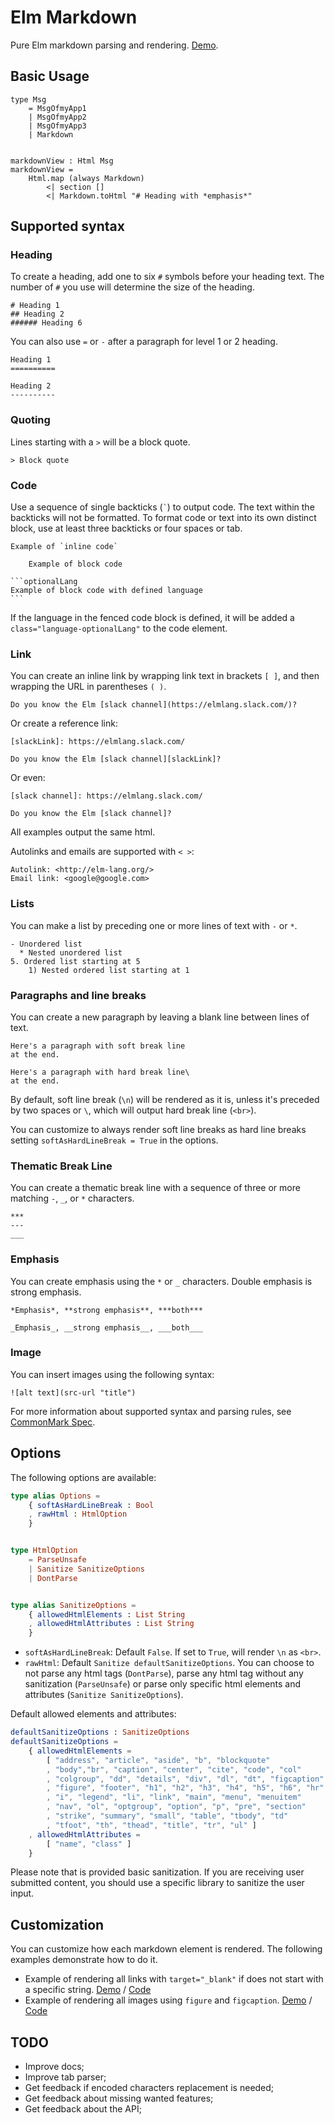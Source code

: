 # Elm Markdown

Pure Elm markdown parsing and rendering. [Demo](https://pablohirafuji.github.io/elm-markdown/examples/Demo.html).

## Basic Usage


    type Msg
        = MsgOfmyApp1
        | MsgOfmyApp2
        | MsgOfmyApp3
        | Markdown


    markdownView : Html Msg
    markdownView =
        Html.map (always Markdown)
            <| section []
            <| Markdown.toHtml "# Heading with *emphasis*"


## Supported syntax


### Heading

To create a heading, add one to six `#` symbols before
your heading text. The number of `#` you use will determine
the size of the heading.

    # Heading 1
    ## Heading 2
    ###### Heading 6

You can also use `=` or `-` after a paragraph for level 1 or 2 heading.

    Heading 1
    ==========

    Heading 2
    ----------


### Quoting

Lines starting with a `>` will be a block quote.


    > Block quote



### Code

Use a sequence of single backticks (`` ` ``) to output code.
The text within the backticks will not be formatted.
To format code or text into its own distinct block, use
at least three backticks or four spaces or tab.


    Example of `inline code`
    
        Example of block code

    ```optionalLang
    Example of block code with defined language
    ```

If the language in the fenced code block is defined,
it will be added a `class="language-optionalLang"` to
the code element.


### Link

You can create an inline link by wrapping link text in
brackets `[ ]`, and then wrapping the URL in parentheses `( )`.

    Do you know the Elm [slack channel](https://elmlang.slack.com/)?

Or create a reference link:

    [slackLink]: https://elmlang.slack.com/

    Do you know the Elm [slack channel][slackLink]?

Or even:

    [slack channel]: https://elmlang.slack.com/

    Do you know the Elm [slack channel]?

All examples output the same html.

Autolinks and emails are supported with `< >`:

    Autolink: <http://elm-lang.org/>
    Email link: <google@google.com>


### Lists

You can make a list by preceding one or more lines of
text with `-` or `*`.


    - Unordered list
      * Nested unordered list
    5. Ordered list starting at 5
        1) Nested ordered list starting at 1


### Paragraphs and line breaks

You can create a new paragraph by leaving a blank line
between lines of text.


    Here's a paragraph with soft break line
    at the end.

    Here's a paragraph with hard break line\
    at the end.


By default, soft line break (`\n`) will be rendered as it is,
unless it's preceded by two spaces or `\`, which will output
hard break line (`<br>`).

You can customize to always render soft line breaks as hard
line breaks setting `softAsHardLineBreak = True` in the options.


### Thematic Break Line

You can create a thematic break line with a sequence of three
or more matching `-`, `_`, or `*` characters.


    ***
    ---
    ___



### Emphasis

You can create emphasis using the `*` or `_` characters.
Double emphasis is strong emphasis.


    *Emphasis*, **strong emphasis**, ***both***

    _Emphasis_, __strong emphasis__, ___both___



### Image

You can insert images using the following syntax:


    ![alt text](src-url "title")



For more information about supported syntax and parsing rules, see [CommonMark Spec](http://spec.commonmark.org/0.27/).



## Options

The following options are available:


```elm
type alias Options =
    { softAsHardLineBreak : Bool
    , rawHtml : HtmlOption
    }


type HtmlOption
    = ParseUnsafe
    | Sanitize SanitizeOptions
    | DontParse


type alias SanitizeOptions =
    { allowedHtmlElements : List String
    , allowedHtmlAttributes : List String
    }
```

- `softAsHardLineBreak`: Default `False`. If set to `True`, will render `\n` as `<br>`.
- `rawHtml`: Default `Sanitize defaultSanitizeOptions`.
You can choose to not parse any html tags (`DontParse`), parse any html tag without any sanitization (`ParseUnsafe`) or parse only specific html elements and attributes (`Sanitize SanitizeOptions`).


Default allowed elements and attributes:

```elm
defaultSanitizeOptions : SanitizeOptions
defaultSanitizeOptions =
    { allowedHtmlElements =
        [ "address", "article", "aside", "b", "blockquote"
        , "body","br", "caption", "center", "cite", "code", "col"
        , "colgroup", "dd", "details", "div", "dl", "dt", "figcaption"
        , "figure", "footer", "h1", "h2", "h3", "h4", "h5", "h6", "hr"
        , "i", "legend", "li", "link", "main", "menu", "menuitem"
        , "nav", "ol", "optgroup", "option", "p", "pre", "section"
        , "strike", "summary", "small", "table", "tbody", "td"
        , "tfoot", "th", "thead", "title", "tr", "ul" ]
    , allowedHtmlAttributes =
        [ "name", "class" ]
    }
```

Please note that is provided basic sanitization.
If you are receiving user submitted content, you should use a specific library to sanitize the user input.


## Customization

You can customize how each markdown element is rendered.
The following examples demonstrate how to do it.

- Example of rendering all links with `target="_blank"` if does not start with a specific string. [Demo](https://pablohirafuji.github.io/elm-markdown/examples/CustomLinkTag.html) / [Code](https://github.com/pablohirafuji/elm-markdown/blob/master/examples/CustomLinkTag.elm)
- Example of rendering all images using `figure` and `figcaption`.
[Demo](https://pablohirafuji.github.io/elm-markdown/examples/CustomImageTag.html) / [Code](https://github.com/pablohirafuji/elm-markdown/blob/master/examples/CustomImageTag.elm)


## TODO

- Improve docs;
- Improve tab parser;
- Get feedback if encoded characters replacement is needed;
- Get feedback about missing wanted features;
- Get feedback about the API;
